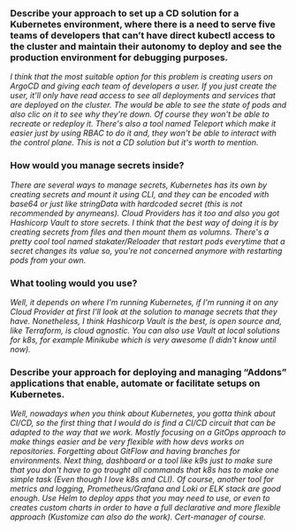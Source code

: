 ### **Describe your approach to set up a CD solution for a Kubernetes environment, where there is a need to serve five teams of developers that can’t have direct kubectl access to the cluster and maintain their autonomy to deploy and see the production environment for debugging purposes.** ###

*I think that the most suitable option for this problem is creating users on ArgoCD and giving each team of developers a user. If you just create the user, it'll only have read access to see all deployments and services that are deployed on the cluster. The would be able to see the state of pods and also clic on it to see why they're down. Of course they won't be able to recreate or redeploy it.
There's also a tool named Teleport which make it easier just by using RBAC to do it and, they won't be able to interact with the control plane. This is not a CD solution but it's worth to mention.*

### **How would you manage secrets inside?**  ###

*There are several ways to manage secrets, Kubernetes has its own by creating secrets and mount it using CLI, and they can be encoded with base64 or just like stringData with hardcoded secret (this is not recommended by anymeans). Cloud Providers has it too and also you got Hashicorp Vault to store secrets. I think that the best way of doing it is by creating secrets from files and then mount them as volumns. There's a pretty cool tool named stakater/Reloader that restart pods everytime that a secret changes its value so, you're not concerned anymore with restarting pods from your own.*

### **What tooling would you use?**  ###

*Well, it depends on where I'm running Kubernetes, if I'm running it on any Cloud Provider at first I'll look at the solution to manage secrets that they have. Nonetheless, I think Hashicorp Vault is the best, is open source and, like Terraform, is cloud agnostic. You can also use Vault at local solutions for k8s, for example Minikube which is very awesome (I didn't know until now).*

 ### **Describe your approach for deploying and managing “Addons” applications that enable, automate or facilitate setups on Kubernetes.**  ###

*Well, nowadays when you think about Kubernetes, you gotta think about CI/CD, so the first thing that I would do is find a CI/CD circuit that can be adapted to the way that we work. Mostly focusing on a GitOps approach to make things easier and be very flexible with how devs works on repositories. Forgetting about GitFlow and having branches for environments. Next thing, dashboard or a tool like k9s just to make sure that you don't have to go trought all commands that k8s has to make one simple task (Even though I love k8s and CLI). Of course, another tool for metrics and logging, Prometheus/Grafana and Loki or ELK stack are good enough. Use Helm to deploy apps that you may need to use, or even to creates custom charts in order to have a full declarative and more flexible approach (Kustomize can also do the work). Cert-manager of course.*

